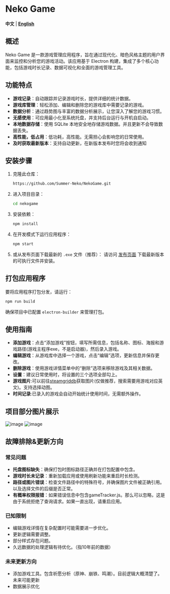 # Neko Game

**中文** | **[English](README-en.md)** 

## 概述
Neko Game 是一款游戏管理应用程序，旨在通过现代化、暗色风格主题的用户界面来监控和分析您的游戏活动。该应用基于 Electron 构建，集成了多个核心功能，包括游戏时长记录、数据可视化和全面的游戏管理工具。

## 功能特点
- **游戏记录**：自动跟踪并记录游戏时长，提供详细的统计数据。
- **游戏库管理**：轻松添加、编辑和删除您的游戏库中需要记录的游戏。
- **数据分析**：通过趋势图与丰富的数据分析展示，让您深入了解您的游戏习惯。
- **无感使用**：可应用最小化至系统托盘，并支持后台运行与开机自启动。
- **本地数据存储**：使用 SQLite 本地安全地存储游戏数据。并且更新不会导致数据丢失。
- **高性能，低占用**：低功耗，高性能。无需担心会影响您的日常使用。
- **及时获取最新版本**：支持自动更新，在新版本发布时您将会收到通知

## 安装步骤
1. 克隆此仓库：
   ```bash
   https://github.com/Summer-Neko/NekoGame.git
   ```
2. 进入项目目录：
   ```bash
   cd nekogame
   ```
3. 安装依赖：
   ```bash
   npm install
   ```
4. 在开发模式下运行应用程序：
   ```bash
   npm start
   ```
5. 或从发布页面下载最新的 `.exe` 文件（推荐）：
   请访问 [发布页面](https://github.com/Summer-Neko/NekoGame/releases) 下载最新版本的可执行文件并安装。

## 打包应用程序
要将应用程序打包分发，请运行：
```bash
npm run build
```
确保项目中已配置 `electron-builder` 来管理打包。

## 使用指南
- **添加游戏**：点击“添加游戏”按钮，填写所需信息，包括名称、图标、海报和游戏路径(游戏主程序exe，不是启动器)，然后录入游戏。
- **编辑游戏**：从游戏库中选择一个游戏，点击“编辑”选项，更新信息并保存更改。
- **删除游戏**：使用游戏详情菜单中的“删除”选项来移除游戏及其相关数据。
- **设置**：建议日常使用时，将设置的三个选项全部勾上。
- **游戏图片**:可以前往[steamgriddb](https://www.steamgriddb.com/)获取图片(仅做推荐，搜索需要用游戏对应英文)。支持选择动图。
- **时间记录**:已录入的游戏会自动开始统计使用时间，无需额外操作。

## 项目部分图片展示
![image](https://github.com/user-attachments/assets/0778ddec-fd26-49a6-924b-97462f92a490)
![image](https://github.com/user-attachments/assets/22ed4f17-d7c2-46b3-b8d2-f65610fc90eb)



## 故障排除&更新方向
### 常见问题
- **托盘图标缺失**：确保打包时图标路径正确并在打包配置中包含。
- **游戏时长未记录**：重新加载应用或使用刷新功能来重启时长检测。
- **路径或图片错误**：检查文件路径中的特殊符号，并确保图片文件被正确引用。以及选择文件的后缀是否正常。
- **有概率权限报错**：如果错误信息中包含gameTracker.js。那么可以忽略，这是由于系统拒绝了查询请求。如果一直出现，请重启应用。

### 已知限制
- 编辑游戏详情在复杂配置时可能需要进一步优化。
- 更新逻辑需要调整。
- 部分样式存在问题。
- 久远数据的处理逻辑有待优化。（指10年前的数据）

### 未来更新方向
- 添加游戏工具。包含祈愿分析（原神、崩铁、鸣潮）。目前逻辑大概清楚了。未来可能更新
- 数据展示优化


